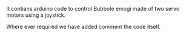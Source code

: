
It contians arduino code to control Bubbole emogi made of two servo motors using a joystick.

Where ever required we have added comment the code itself.
